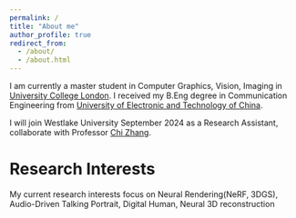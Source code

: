 ```yaml
---
permalink: /
title: "About me"
author_profile: true
redirect_from: 
  - /about/
  - /about.html
---
```


I am currently a master student in Computer Graphics, Vision, Imaging in [University College London](https://www.ucl.ac.uk). I received my B.Eng degree in Communication Engineering from [University of Electronic and Technology of China](https://en.uestc.edu.cn).

I will join Westlake University September 2024 as a Research Assistant, collaborate with Professor [Chi Zhang](https://icoz69.github.io).

# Research Interests
My current research interests focus on Neural Rendering(NeRF, 3DGS), Audio-Driven Talking Portrait, Digital Human, Neural 3D reconstruction
